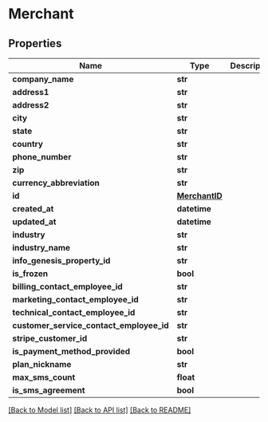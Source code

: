 # Merchant


## Properties
Name | Type | Description | Notes
------------ | ------------- | ------------- | -------------
**company_name** | **str** |  | 
**address1** | **str** |  | 
**address2** | **str** |  | 
**city** | **str** |  | 
**state** | **str** |  | 
**country** | **str** |  | 
**phone_number** | **str** |  | 
**zip** | **str** |  | 
**currency_abbreviation** | **str** |  | 
**id** | [**MerchantID**](MerchantID.md) |  | 
**created_at** | **datetime** |  | 
**updated_at** | **datetime** |  | 
**industry** | **str** |  | 
**industry_name** | **str** |  | 
**info_genesis_property_id** | **str** |  | 
**is_frozen** | **bool** |  | 
**billing_contact_employee_id** | **str** |  | 
**marketing_contact_employee_id** | **str** |  | 
**technical_contact_employee_id** | **str** |  | 
**customer_service_contact_employee_id** | **str** |  | 
**stripe_customer_id** | **str** |  | 
**is_payment_method_provided** | **bool** |  | 
**plan_nickname** | **str** |  | 
**max_sms_count** | **float** |  | 
**is_sms_agreement** | **bool** |  | [optional] 

[[Back to Model list]](../README.md#documentation-for-models) [[Back to API list]](../README.md#documentation-for-api-endpoints) [[Back to README]](../README.md)


